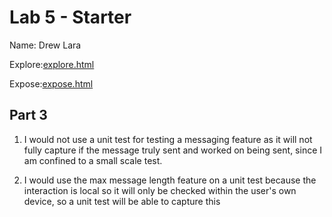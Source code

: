 # Lab 5 - Starter
Name: Drew Lara 


Explore:[explore.html](explore.html)


Expose:[expose.html](expose.html)

## Part 3
1) I would not use a unit test for testing a messaging feature as it will not fully capture if the message truly sent and worked on being sent, since I am confined to a small scale test.

2) I would use the max message length feature on a unit test because the interaction is local so it will only be checked within the user's own device, so a unit test will be able to capture this